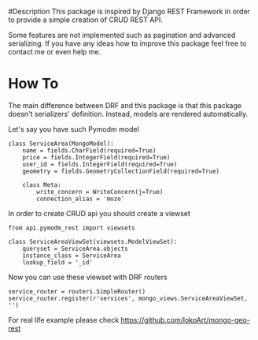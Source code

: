 #Description
This package is inspired by Django REST Framework in order to provide a simple creation of CRUD REST API.

Some features are not implemented such as pagination and advanced serializing.
If you have any ideas how to improve this package feel free to contact me or even help me.

# How To
The main difference between DRF and this package is that this package doesn't serializers' definition. Instead, models 
are rendered automatically.

Let's say you have such Pymodm model

```
class ServiceArea(MongoModel):
    name = fields.CharField(required=True)
    price = fields.IntegerField(required=True)
    user_id = fields.IntegerField(required=True)
    geometry = fields.GeometryCollectionField(required=True)

    class Meta:
        write_concern = WriteConcern(j=True)
        connection_alias = 'mozo'
```

In order to create CRUD api you should create a viewset

```
from api.pymodm_rest import viewsets

class ServiceAreaViewSet(viewsets.ModelViewSet):
    queryset = ServiceArea.objects
    instance_class = ServiceArea
    lookup_field = '_id'
``` 
Now you can use these viewset with DRF routers
```
service_router = routers.SimpleRouter()
service_router.register(r'services', mongo_views.ServiceAreaViewSet, '')
```

For real life example please check https://github.com/lokoArt/mongo-geo-rest

